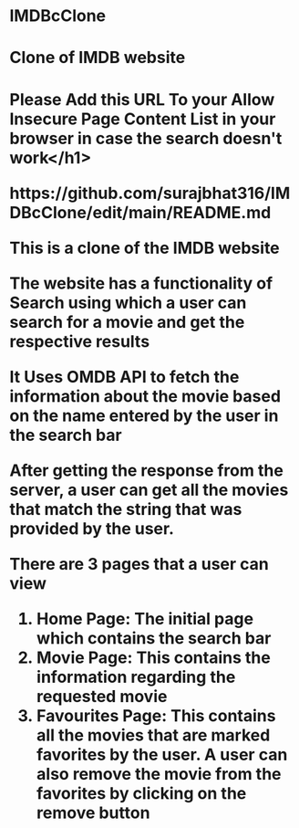 # IMDBcClone
<h1>Clone of IMDB website</h1>

<h1><b>Please Add this URL To your Allow Insecure Page Content List in your browser in case the search doesn't work<</b>/h1>
<p>https://github.com/surajbhat316/IMDBcClone/edit/main/README.md</p>

<p>This is a clone of the IMDB website</p>
<p>The website has a functionality of Search using which a user can search for a movie and get the respective results</p>
<p>It Uses OMDB API to fetch the information about the movie based on the name entered by the user in the search bar</p>
<p>After getting the response from the server, a user can get all the movies that match the string that was provided by the user.</p>
<p>There are 3 pages that a user can view</p>
<ol>
  <li>
    Home Page: The initial page which contains the search bar
  </li>
  
  <li>
    Movie Page: This contains the information regarding the requested movie
  </li>
  <li>
    Favourites Page: This contains all the movies that are marked favorites by the user. A user can also remove the movie from the favorites by clicking on the remove button
  </li>
  
</ol>
